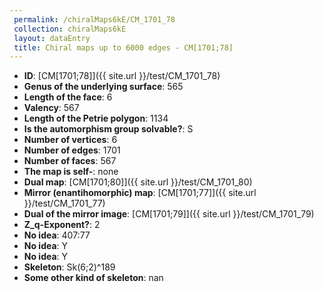 ```yaml
--- 
 permalink: /chiralMaps6kE/CM_1701_78 
 collection: chiralMaps6kE
 layout: dataEntry
 title: Chiral maps up to 6000 edges - CM[1701;78]
---
```


- **ID**: [CM[1701;78]]({{ site.url }}/test/CM_1701_78)
- **Genus of the underlying surface**: 565
- **Length of the face**: 6
- **Valency**: 567
- **Length of the Petrie polygon**: 1134
- **Is the automorphism group solvable?**: S
- **Number of vertices**: 6
- **Number of edges**: 1701
- **Number of faces**: 567
- **The map is self-**: none
- **Dual map**: [CM[1701;80]]({{ site.url }}/test/CM_1701_80)
- **Mirror (enantihomorphic) map**: [CM[1701;77]]({{ site.url }}/test/CM_1701_77)
- **Dual of the mirror image**: [CM[1701;79]]({{ site.url }}/test/CM_1701_79)
- **Z_q-Exponent?**: 2
- **No idea**:  407:77
- **No idea**: Y
- **No idea**: Y
- **Skeleton**: Sk(6;2)^189
- **Some other kind of skeleton**: nan
